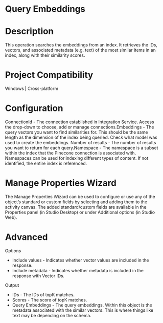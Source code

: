 ﻿# Query Embeddings

# Description

This operation searches the embeddings from an index. It retrieves the IDs, vectors,
                and associated metadata (e.g. text) of the most similar items in an index, along
                with their similarity scores.

# Project Compatibility

Windows | Cross-platform

# Configuration

ConnectionId - The
                        connection established in Integration Service. Access the drop-down to
                        choose, add or manage connections.Embeddings - The query
                        vectors you want to find similarities for. This should be the same length as
                        the dimension of the index being queried. Check what model was used to
                        create the embeddings. Number of results -
                        The number of results you want to return for each query.Namespace - The namespace is a subset within the index that the
                        Pinecone connection is associated with. Namespaces can be used for indexing
                        different types of content. If not identified, the entire index is
                        referenced.

# Manage Properties Wizard

The Manage Properties Wizard can be used to configure or use any of the object’s
                standard or custom fields by selecting and adding them to the activity canvas. The
                added standard/custom fields are available in the Properties panel (in Studio
                Desktop) or under Additional options (in Studio Web).

# Advanced

Options

* Include values - Indicates whether vector values are included in the response.
* Include metadata - Indicates whether metadata is included in the response with Vector IDs.

Output

* IDs - The IDs of topK matches.
* Scores - The score of topK matches.
* Query Embeddings - The query embeddings. Within this object is the metadata associated with the similar vectors. This is where things like text may be depending on the schema.
